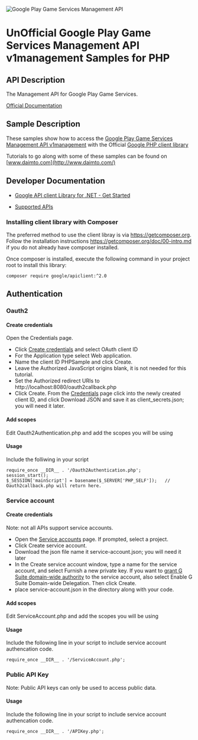 ﻿![Google Play Game Services Management API](https://www.gstatic.com/images/branding/product/1x/googleg_32dp.png)

# UnOfficial Google Play Game Services Management API v1management Samples for PHP

## API Description

The Management API for Google Play Game Services.

[Official Documentation](https://developers.google.com/games/services)

## Sample Description

These samples show how to access the [Google Play Game Services Management API v1management](https://developers.google.com/games/services) with the Official [Google PHP client library](https://github.com/google/google-api-php-client)

Tutorials to go along with some of these samples can be found on [www.daimto.com](http://www.daimto.com/)

## Developer Documentation

* [Google API client Library for .NET - Get Started](https://developers.google.com/api-client-library/dotnet/get_started)

* [Supported APIs](https://developers.google.com/api-client-library/dotnet/apis/)

### Installing client library with Composer

The preferred method to use the client libray is via https://getcomposer.org. Follow the installation instructions https://getcomposer.org/doc/00-intro.md 
if you do not already have composer installed.

Once composer is installed, execute the following command in your project root to install this library:

```
composer require google/apiclient:^2.0
```

## Authentication 

### Oauth2

#### Create credentials

Open the Credentials page.

* Click [Create credentials](https://console.developers.google.com/apis/credentials) and select OAuth client ID
* For the Application type select Web application.
* Name the client ID PHPSample and click Create.
* Leave the Authorized JavaScript origins blank, it is not needed for this tutorial.
* Set the Authorized redirect URIs to http://localhost:8080/oauth2callback.php
* Click Create.
From the [Credentials](https://console.developers.google.com/apis/credentials) page click into the newly created client ID, and click Download JSON and save it as client_secrets.json; you will need it later.

#### Add scopes

Edit Oauth2Authentication.php and add the scopes you will be using

#### Usage

Include the folliwing in your script

```
require_once __DIR__ . '/Oauth2Authentication.php';
session_start();
$_SESSION['mainScript'] = basename($_SERVER['PHP_SELF']);   // Oauth2callback.php will return here.
```

### Service account

#### Create credentials

Note: not all APIs support service accounts.

* Open the [Service accounts](https://console.developers.google.com/permissions/serviceaccounts) page. If prompted, select a project.
* Click Create service account.
* Download the json file name it service-account.json; you will need it later
* In the Create service account window, type a name for the service account, and select Furnish a new private key. If you want to [grant G Suite domain-wide authority](https://developers.google.com/identity/protocols/OAuth2ServiceAccount#delegatingauthority) to the service account, also select Enable G Suite Domain-wide Delegation. Then click Create.
* place service-account.json in the directory along with your code.

#### Add scopes

Edit ServiceAccount.php and add the scopes you will be using

#### Usage

Include the following line in your script to include service account authencation code.

```
require_once __DIR__ . '/ServiceAccount.php';
```

### Public API Key

Note: Public API keys can only be used to access public data.


#### Usage

Include the following line in your script to include service account authencation code.

```
require_once __DIR__ . '/APIKey.php';
```





